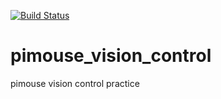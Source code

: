 [![Build Status](https://travis-ci.org/ShuroNakajima/pimouse_vision_control.svg?branch=master)](https://travis-ci.org/ShuroNakajima/pimouse_vision_control)

# pimouse_vision_control
pimouse vision control practice